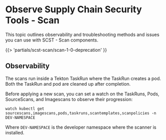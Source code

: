 # Observe Supply Chain Security Tools - Scan

This topic outlines observability and troubleshooting methods and issues you can use with SCST - Scan components.

{{> 'partials/scst-scan/scan-1-0-deprecation' }}

## <a id="observability"></a> Observability

The scans run inside a Tekton TaskRun where the TaskRun creates a pod. Both the TaskRun and pod are cleaned up after completion.

Before applying a new scan, you can set a watch on the TaskRuns, Pods, SourceScans, and Imagescans to observe their progression:

```console
watch kubectl get sourcescans,imagescans,pods,taskruns,scantemplates,scanpolicies -n DEV-NAMESPACE
```
Where `DEV-NAMESPACE` is the developer namespace where the scanner is installed.